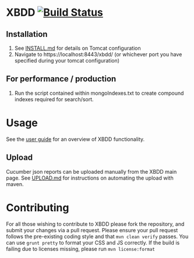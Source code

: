 XBDD [![Build Status](https://travis-ci.org/orionhealth/XBDD.svg)](https://travis-ci.org/orionhealth/XBDD)
====

Installation
------------

1. See [INSTALL.md](/docs/INSTALL.md) for details on Tomcat configuration
2. Navigate to https://localhost:8443/xbdd/  (or whichever port you have specified during your tomcat configuration)

For performance / production
---

1. Run the script contained within mongoIndexes.txt to create compound indexes required for search/sort.

Usage
=====

See the [user guide](/docs/usage/user-guide.md) for an overview of XBDD functionality.

Upload
------

Cucumber json reports can be uploaded manually from the XBDD main page. See [UPLOAD.md](/docs/UPLOAD.md) for instructions on automating the upload with maven.

Contributing
=====
For all those wishing to contribute to XBDD please fork the repository, and submit your changes via a pull request.
Please ensure your pull request follows the pre-existing coding style and that `mvn clean verify` passes.  You can use `grunt pretty` to format your CSS and JS correctly.
If the build is failing due to licenses missing, please run `mvn license:format`
